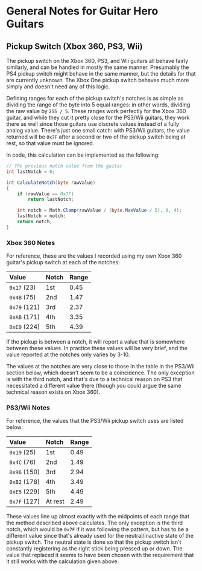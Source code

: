 # General Notes for Guitar Hero Guitars

## Pickup Switch (Xbox 360, PS3, Wii)

The pickup switch on the Xbox 360, PS3, and Wii guitars all behave fairly similarly, and can be handled in mostly the same manner. Presumably the PS4 pickup switch might behave in the same manner, but the details for that are currently unknown. The Xbox One pickup switch behaves much more simply and doesn't need any of this logic.

Defining ranges for each of the pickup switch's notches is as simple as dividing the range of the byte into 5 equal ranges: in other words, dividing the raw value by `255 / 5`. These ranges work perfectly for the Xbox 360 guitar, and while they cut it pretty close for the PS3/Wii guitars, they work there as well since those guitars use discrete values instead of a fully analog value. There's just one small catch: with PS3/Wii guitars, the value returned will be `0x7F` after a second or two of the pickup switch being at rest, so that value must be ignored.

In code, this calculation can be implemented as the following:

```cs
// The previous notch value from the guitar
int lastNotch = 0;

int CalculateNotch(byte rawValue)
{
    if (rawValue == 0x7F)
        return lastNotch;

    int notch = Math.Clamp(rawValue / (byte.MaxValue / 5), 0, 4);
    lastNotch = notch;
    return notch;
}
```

### Xbox 360 Notes

For reference, these are the values I recorded using my own Xbox 360 guitar's pickup switch at each of the notches:

| Value        | Notch | Range |
| :----        | :---- | :---- |
| `0x17` (23)  | 1st   | 0.45  |
| `0x4B` (75)  | 2nd   | 1.47  |
| `0x79` (121) | 3rd   | 2.37  |
| `0xAB` (171) | 4th   | 3.35  |
| `0xE0` (224) | 5th   | 4.39  |

If the pickup is between a notch, it will report a value that is somewhere between these values. In practice these values will be very brief, and the value reported at the notches only varies by 3-10.

The values at the notches are very close to those in the table in the PS3/Wii section below, which doesn't seem to be a coincidence. The only exception is with the third notch, and that's due to a technical reason on PS3 that necessitated a different value there (though you could argue the same technical reason exists on Xbox 360).

### PS3/Wii Notes

For reference, the values that the PS3/Wii pickup switch uses are listed below:

| Value        | Notch   | Range |
| :----        | :----   | :---- |
| `0x19` (25)  | 1st     | 0.49  |
| `0x4C` (76)  | 2nd     | 1.49  |
| `0x96` (150) | 3rd     | 2.94  |
| `0xB2` (178) | 4th     | 3.49  |
| `0xE5` (229) | 5th     | 4.49  |
| `0x7F` (127) | At rest | 2.49  |

These values line up almost exactly with the midpoints of each range that the method described above calculates. The only exception is the third notch, which would be `0x7F` if it was following the pattern, but has to be a different value since that's already used for the neutral/inactive state of the pickup switch. The neutral state is done so that the pickup switch isn't constantly registering as the right stick being pressed up or down. The value that replaced it seems to have been chosen with the requirement that it still works with the calculation given above.
